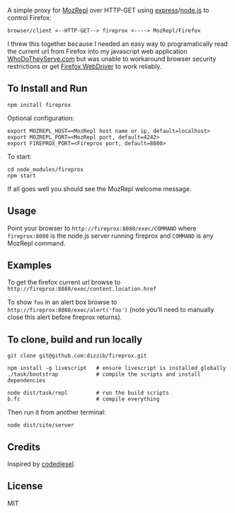 A simple proxy for [MozRepl] over HTTP-GET using [express]/[node.js] to control Firefox:

    browser/client <--HTTP-GET--> fireprox <----> MozRepl/Firefox

I threw this together because I needed an easy way to programatically read the current
url from Firefox into my javascript web application [WhoDoTheyServe.com][wdts]
but was unable to workaround browser security restrictions or get
[Firefox WebDriver][WebDriver] to work reliably.

## To Install and Run

    npm install fireprox

Optional configuration:

    export MOZREPL_HOST=<MozRepl host name or ip, default=localhost>
    export MOZREPL_PORT=<MozRepl port, default=4242>
    export FIREPROX_PORT=<Fireprox port, default=8080>

To start:

    cd node_modules/fireprox
    npm start

If all goes well you should see the MozRepl welcome message.

## Usage

Point your browser to `http://fireprox:8080/exec/COMMAND` where `fireprox:8080` is the node.js server running fireprox and `COMMAND` is any MozRepl command.

## Examples

To get the firefox current url browse to `http://fireprox:8080/exec/content.location.href`

To show `foo` in an alert box browse to `http://fireprox:8080/exec/alert('foo')`
(note you'll need to manually close this alert before fireprox returns).

## To clone, build and run locally

    git clone git@github.com:dizzib/fireprox.git

    npm install -g livescript   # ensure livescript is installed globally
    ./task/bootstrap            # compile the scripts and install dependencies

    node dist/task/repl         # run the build scripts
    b.fc                        # compile everything

Then run it from another terminal:

    node dist/site/server

## Credits

Inspired by [codediesel].

## License

MIT

[codediesel]: http://www.codediesel.com/tools/peeking-inside-firefox-using-mozrepl
[express]: https://github.com/visionmedia/express
[LiveScript]: https://github.com/gkz/LiveScript
[MozRepl]: https://github.com/bard/mozrepl/wiki
[node.js]: http://nodejs.org
[wdts]: http://WhoDoTheyServe.com
[WebDriver]: http://code.google.com/p/selenium/wiki/FirefoxDriver
